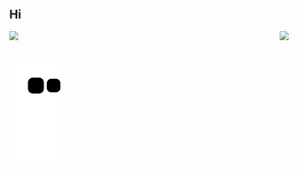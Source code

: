 ## Hi

<div>
  
  <img  height="180em" src="https://github-readme-stats.vercel.app/api?username=Dokcm&show_icons=true&theme=ocean_dark&include_all_commits=true&count_private=true"/>
  <img align="right" height="180em" src="https://github-readme-stats.vercel.app/api/top-langs/?username=Dokcm&layout=compact&langs_count=16&theme=ocean_dark"/>
</div>
<br>

![Snake animation](https://github.com/Dokcm/Dokcm/blob/output/github-contribution-grid-snake.svg)
